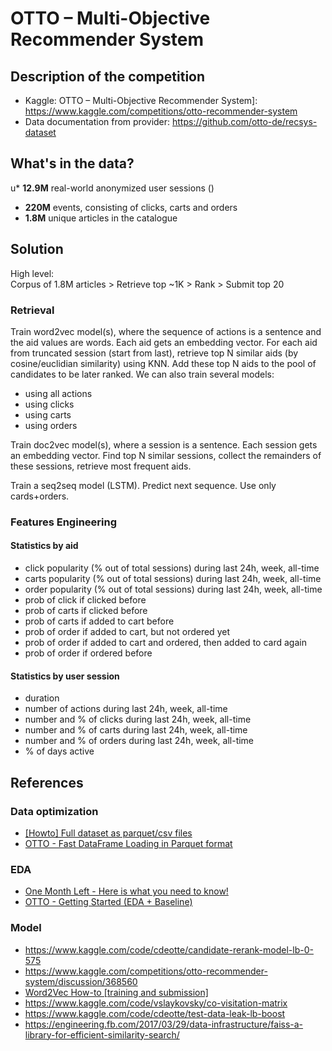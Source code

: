 # OTTO – Multi-Objective Recommender System

## Description of the competition
* Kaggle: OTTO – Multi-Objective Recommender System]: https://www.kaggle.com/competitions/otto-recommender-system  
* Data documentation from provider: https://github.com/otto-de/recsys-dataset

## What's in the data?
u* **12.9M** real-world anonymized user sessions ()
* **220M** events, consisting of clicks, carts and orders
* **1.8M** unique articles in the catalogue

## Solution
High level:  
Corpus of 1.8M articles > Retrieve top ~1K > Rank > Submit top 20

### Retrieval
Train word2vec model(s), where the sequence of actions is a sentence and the 
aid values are words. Each aid gets an embedding vector. 
For each aid from truncated session (start from last), retrieve top N similar 
aids (by cosine/euclidian similarity) using KNN. Add these top N aids to the 
pool of candidates to be later ranked.
We can also train several models:
- using all actions
- using clicks
- using carts
- using orders

Train doc2vec model(s), where a session is a sentence. 
Each session gets an embedding vector. Find top N similar sessions, collect the 
remainders of these sessions, retrieve most frequent aids.

Train a seq2seq model (LSTM). Predict next sequence. Use only cards+orders.


### Features Engineering
#### Statistics by aid
- click popularity (% out of total sessions) during last 24h, week, all-time
- carts popularity (% out of total sessions) during last 24h, week, all-time
- order popularity (% out of total sessions) during last 24h, week, all-time
- prob of click if clicked before
- prob of carts if clicked before
- prob of carts if added to cart before
- prob of order if added to cart, but not ordered yet
- prob of order if added to cart and ordered, then added to card again
- prob of order if ordered before

#### Statistics by user session
- duration
- number of actions during last 24h, week, all-time
- number and % of clicks during last 24h, week, all-time
- number and % of carts during last 24h, week, all-time
- number and % of orders during last 24h, week, all-time
- % of days active


## References
### Data optimization
* [[Howto] Full dataset as parquet/csv files](https://www.kaggle.com/code/radek1/howto-full-dataset-as-parquet-csv-files)
* [OTTO - Fast DataFrame Loading in Parquet format](https://www.kaggle.com/code/columbia2131/otto-fast-dataframe-loading-in-parquet-format)

### EDA
* [One Month Left - Here is what you need to know!](https://www.kaggle.com/competitions/otto-recommender-system/discussion/374229)
* [OTTO - Getting Started (EDA + Baseline)](https://www.kaggle.com/code/edwardcrookenden/otto-getting-started-eda-baseline)

### Model
* https://www.kaggle.com/code/cdeotte/candidate-rerank-model-lb-0-575
* https://www.kaggle.com/competitions/otto-recommender-system/discussion/368560
* [Word2Vec How-to [training and submission]](https://www.kaggle.com/code/radek1/word2vec-how-to-training-and-submission)
* https://www.kaggle.com/code/vslaykovsky/co-visitation-matrix
* https://www.kaggle.com/code/cdeotte/test-data-leak-lb-boost
* https://engineering.fb.com/2017/03/29/data-infrastructure/faiss-a-library-for-efficient-similarity-search/
